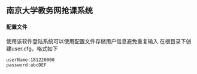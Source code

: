 ## 南京大学教务网抢课系统

#### 配置文件
使用该软件登陆系统可以使用配置文件存储用户信息避免重复输入
在根目录下创建user.cfg，格式如下
```
userName:181220000
password:abcDEF
```